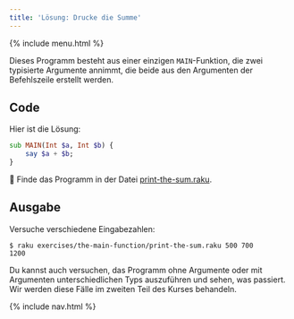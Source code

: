 ```yaml
---
title: 'Lösung: Drucke die Summe'
---
```


{% include menu.html %}

Dieses Programm besteht aus einer einzigen `MAIN`-Funktion, die zwei typisierte Argumente annimmt, die beide aus den Argumenten der Befehlszeile erstellt werden.

## Code

Hier ist die Lösung:

```raku
sub MAIN(Int $a, Int $b) {
    say $a + $b;
}
```

🦋 Finde das Programm in der Datei [print-the-sum.raku](https://github.com/ash/raku-course/blob/master/exercises/the-main-function/print-the-sum.raku).

## Ausgabe

Versuche verschiedene Eingabezahlen:

```console
$ raku exercises/the-main-function/print-the-sum.raku 500 700
1200
```

Du kannst auch versuchen, das Programm ohne Argumente oder mit Argumenten unterschiedlichen Typs auszuführen und sehen, was passiert. Wir werden diese Fälle im zweiten Teil des Kurses behandeln.

{% include nav.html %}